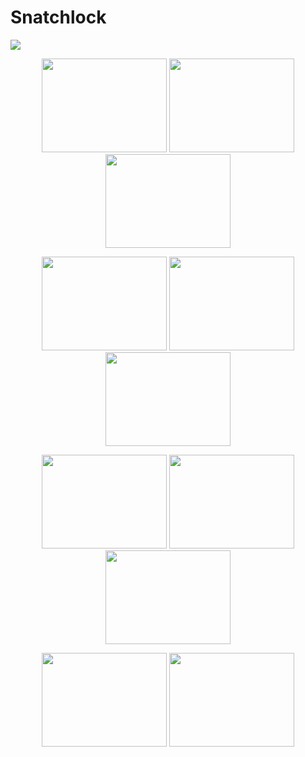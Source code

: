 #                                                                                         Snatchlock

<img src="https://github.com/user-attachments/assets/aecd194a-f6f7-4117-aa13-73155020b5d5" />



<p align="center">
  <img src="https://github.com/user-attachments/assets/aecd194a-f6f7-4117-aa13-73155020b5d5" width="200" height="150" style="object-fit: cover;" />
  <img src="https://github.com/user-attachments/assets/8c8b62ff-5280-47ec-a5ec-a781462309fd" width="200" height="150" style="object-fit: cover;" />
  <img src="https://github.com/user-attachments/assets/9e393e57-e272-43f3-9c6f-48d1db1f4fb3" width="200" height="150" style="object-fit: cover;" />
</p>
<p align="center">
  <img src="https://github.com/user-attachments/assets/e336ab5f-929f-4faa-bd7e-39b5bbfb582e" width="200" height="150" style="object-fit: cover;" />
  <img src="https://github.com/user-attachments/assets/c5acb742-3c86-4ef8-98c2-9bbddd15e253" width="200" height="150" style="object-fit: cover;" />
  <img src="https://github.com/user-attachments/assets/e51b983a-cb6f-4964-8fff-97cdc3277529" width="200" height="150" style="object-fit: cover;" />
</p>
<p align="center">
  <img src="https://github.com/user-attachments/assets/916b5775-ec48-410d-8804-76d21e49457e" width="200" height="150" style="object-fit: cover;" />
  <img src="https://github.com/user-attachments/assets/4134f55f-03f0-4a0d-abd7-753a184460d6" width="200" height="150" style="object-fit: cover;" />
  <img src="https://github.com/user-attachments/assets/65d04060-57a6-4ae0-9f3a-391f95c7d714" width="200" height="150" style="object-fit: cover;" />
</p>
<p align="center">
  <img src="https://github.com/user-attachments/assets/d8bb23a9-815b-4713-97ee-6d2468ae71cd" width="200" height="150" style="object-fit: cover;" />
  <img src="https://github.com/user-attachments/assets/12d12a7c-264e-4962-9d63-a41fbba35701" width="200" height="150" style="object-fit: cover;" />
</p>

